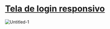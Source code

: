 # [Tela de login responsivo](https://piicareta.github.io/tela.de.login/)
![Untitled-1](https://user-images.githubusercontent.com/108621847/177176178-573cf28d-611b-4ad8-b7b6-97e9be1016f6.jpg)
